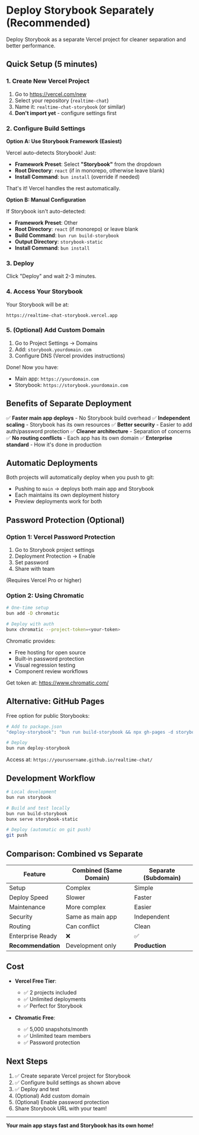 # Deploy Storybook Separately (Recommended)

Deploy Storybook as a separate Vercel project for cleaner separation and better performance.

## Quick Setup (5 minutes)

### 1. Create New Vercel Project

1. Go to https://vercel.com/new
2. Select your repository (`realtime-chat`)
3. Name it: `realtime-chat-storybook` (or similar)
4. **Don't import yet** - configure settings first

### 2. Configure Build Settings

**Option A: Use Storybook Framework (Easiest)**

Vercel auto-detects Storybook! Just:

- **Framework Preset**: Select **"Storybook"** from the dropdown
- **Root Directory**: `react` (if in monorepo, otherwise leave blank)
- **Install Command**: `bun install` (override if needed)

That's it! Vercel handles the rest automatically.

**Option B: Manual Configuration**

If Storybook isn't auto-detected:

- **Framework Preset**: Other
- **Root Directory**: `react` (if monorepo) or leave blank
- **Build Command**: `bun run build-storybook`
- **Output Directory**: `storybook-static`
- **Install Command**: `bun install`

### 3. Deploy

Click "Deploy" and wait 2-3 minutes.

### 4. Access Your Storybook

Your Storybook will be at:
```
https://realtime-chat-storybook.vercel.app
```

### 5. (Optional) Add Custom Domain

1. Go to Project Settings → Domains
2. Add: `storybook.yourdomain.com`
3. Configure DNS (Vercel provides instructions)

Done! Now you have:
- Main app: `https://yourdomain.com`
- Storybook: `https://storybook.yourdomain.com`

## Benefits of Separate Deployment

✅ **Faster main app deploys** - No Storybook build overhead
✅ **Independent scaling** - Storybook has its own resources
✅ **Better security** - Easier to add auth/password protection
✅ **Cleaner architecture** - Separation of concerns
✅ **No routing conflicts** - Each app has its own domain
✅ **Enterprise standard** - How it's done in production

## Automatic Deployments

Both projects will automatically deploy when you push to git:
- Pushing to `main` → deploys both main app and Storybook
- Each maintains its own deployment history
- Preview deployments work for both

## Password Protection (Optional)

### Option 1: Vercel Password Protection
1. Go to Storybook project settings
2. Deployment Protection → Enable
3. Set password
4. Share with team

(Requires Vercel Pro or higher)

### Option 2: Using Chromatic
```bash
# One-time setup
bun add -D chromatic

# Deploy with auth
bunx chromatic --project-token=<your-token>
```

Chromatic provides:
- Free hosting for open source
- Built-in password protection
- Visual regression testing
- Component review workflows

Get token at: https://www.chromatic.com/

## Alternative: GitHub Pages

Free option for public Storybooks:

```bash
# Add to package.json
"deploy-storybook": "bun run build-storybook && npx gh-pages -d storybook-static"

# Deploy
bun run deploy-storybook
```

Access at: `https://yourusername.github.io/realtime-chat/`

## Development Workflow

```bash
# Local development
bun run storybook

# Build and test locally
bun run build-storybook
bunx serve storybook-static

# Deploy (automatic on git push)
git push
```

## Comparison: Combined vs Separate

| Feature | Combined (Same Domain) | Separate (Subdomain) |
|---------|----------------------|---------------------|
| Setup | Complex | Simple |
| Deploy Speed | Slower | Faster |
| Maintenance | More complex | Easier |
| Security | Same as main app | Independent |
| Routing | Can conflict | Clean |
| Enterprise Ready | ❌ | ✅ |
| **Recommendation** | Development only | **Production** |

## Cost

- **Vercel Free Tier**: 
  - ✅ 2 projects included
  - ✅ Unlimited deployments
  - ✅ Perfect for Storybook

- **Chromatic Free**:
  - ✅ 5,000 snapshots/month
  - ✅ Unlimited team members
  - ✅ Password protection

## Next Steps

1. ✅ Create separate Vercel project for Storybook
2. ✅ Configure build settings as shown above
3. ✅ Deploy and test
4. (Optional) Add custom domain
5. (Optional) Enable password protection
6. Share Storybook URL with your team!

---

**Your main app stays fast and Storybook has its own home!**
